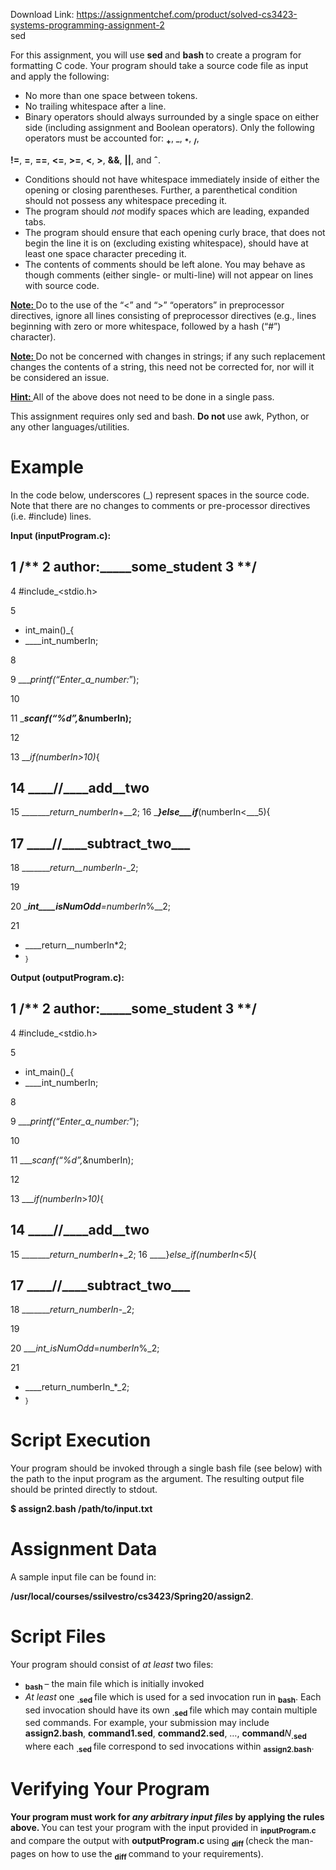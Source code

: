 Download Link: https://assignmentchef.com/product/solved-cs3423-systems-programming-assignment-2
<br>
sed




For this assignment, you will use <strong>sed </strong>and <strong>bash </strong>to create a program for formatting C code. Your program should take a source code file as input and apply the following:

<ul>

 <li>No more than one space between tokens.</li>

 <li>No trailing whitespace after a line.</li>

 <li>Binary operators should always surrounded by a single space on either side (including assignment and Boolean operators). Only the following operators must be accounted for: <strong><sub>+</sub></strong>, <strong><sub>–</sub></strong>, <strong><sub>*</sub></strong>, <strong><sub>/</sub></strong>,</li>

</ul>

<strong>!=</strong>, <strong>=</strong>, <strong>==</strong>, <strong>&lt;=</strong>, <strong>&gt;=</strong>, <strong>&lt;</strong>, <strong>&gt;</strong>, <strong>&amp;&amp;</strong>, <strong>||</strong>, and <strong>ˆ</strong>.

<ul>

 <li>Conditions should not have whitespace immediately inside of either the opening or closing parentheses. Further, a parenthetical condition should not possess any whitespace preceding it.</li>

 <li>The program should <em>not </em>modify spaces which are leading, expanded tabs.</li>

 <li>The program should ensure that each opening curly brace, that does not begin the line it is on (excluding existing whitespace), should have at least one space character preceding it.</li>

 <li>The contents of comments should be left alone. You may behave as though comments (either single- or multi-line) will not appear on lines with source code.</li>

</ul>

<strong><u>Note: </u></strong>Do to the use of the “&lt;” and “&gt;” “operators” in preprocessor directives, ignore all lines consisting of preprocessor directives (e.g., lines beginning with zero or more whitespace, followed by a hash (“#”) character).

<strong><u>Note: </u></strong>Do not be concerned with changes in strings; if any such replacement changes the contents of a string, this need not be corrected for, nor will it be considered an issue.

<strong><u>Hint: </u></strong>All of the above does not need to be done in a single pass.

This assignment requires only sed and bash. <strong>Do not </strong>use awk, Python, or any other languages/utilities.

<h1>Example</h1>

In the code below, underscores (_) represent spaces in the source code. Note that there are no changes to comments or pre-processor directives (i.e. #include) lines.

<strong>Input (inputProgram.c):</strong>

<h2>1 /** 2 author:_____some_student 3 **/</h2>

4 #include_&lt;stdio.h&gt;

5

<ul>

 <li>int_main()_{</li>

 <li>____int_numberIn;</li>

</ul>

8

9 ____printf(“Enter_a_number:_”);

10

11 ____scanf(“%d”,_&amp;numberIn);__

12

13 ____if_(_numberIn_&gt;_10_)_{

<h2>14 ____//____add__two</h2>

15 ________return_numberIn_+__2; 16 ____}_else___if____(numberIn&lt;___5){

<h2>17 ____//____subtract_two___</h2>

18 ________return__numberIn_-_2;

19

20 ____int____isNumOdd__=_numberIn__%__2;

21

<ul>

 <li>____return__numberIn*2;</li>

 <li><sub>}</sub></li>

</ul>

<strong>Output (outputProgram.c):</strong>

<h2>1 /** 2 author:_____some_student 3 **/</h2>

4 #include_&lt;stdio.h&gt;

5

<ul>

 <li>int_main()_{</li>

 <li>____int_numberIn;</li>

</ul>

8

9 ____printf(“Enter_a_number:_”);

10

11 ____scanf(“%d”,_&amp;numberIn);

12

13 ____if(numberIn_&gt;_10)_{

<h2>14 ____//____add__two</h2>

15 ________return_numberIn_+_2; 16 ____}_else_if(numberIn_&lt;_5)_{

<h2>17 ____//____subtract_two___</h2>

18 ________return_numberIn_-_2;

19

20 ____int_isNumOdd_=_numberIn_%_2;

21

<ul>

 <li>____return_numberIn_*_2;</li>

 <li><sub>}</sub></li>

</ul>

<h1>Script Execution</h1>

Your program should be invoked through a single bash file (see below) with the path to the input program as the argument. The resulting output file should be printed directly to stdout.

<strong>$ assign2.bash /path/to/input.txt</strong>

<h1>Assignment Data</h1>

A sample input file can be found in:

<strong>/usr/local/courses/ssilvestro/cs3423/Spring20/assign2</strong>.

<h1>Script Files</h1>

Your program should consist of <em>at least </em>two files:

<ul>

 <li><strong><sub>bash </sub></strong>– the main file which is initially invoked</li>

 <li><em>At least </em>one <strong><sub>.sed </sub></strong>file which is used for a sed invocation run in <strong><sub>bash</sub></strong>. Each sed invocation should have its own <strong><sub>.sed </sub></strong>file which may contain multiple sed commands. For example, your submission may include <strong>assign2.bash</strong>, <strong>command1.sed</strong>, <strong>command2.sed</strong>, …, <strong>command</strong><em>N</em><strong><sub>.sed </sub></strong>where each <strong><sub>.sed </sub></strong>file correspond to sed invocations within <strong><sub>assign2.bash</sub></strong>.</li>

</ul>

<h1>Verifying Your Program</h1>

<strong>Your program must work for <em>any arbitrary input files </em>by applying the rules above. </strong>You can test your program with the input provided in <strong><sub>inputProgram.c </sub></strong>and compare the output with <strong>outputProgram.c </strong>using <strong><sub>diff </sub></strong>(check the man-pages on how to use the <strong><sub>diff </sub></strong>command to your requirements).


